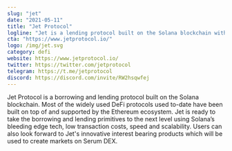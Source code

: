 ```yaml
---
slug: "jet"
date: "2021-05-11"
title: "Jet Protocol"
logline: "Jet is a lending protocol built on the Solana blockchain with a focus on innovative lending products and cross-chain interest rate arbitrage."
cta: "https://www.jetprotocol.io/"
logo: /img/jet.svg
category: defi
website: https://www.jetprotocol.io/		
twitter: https://twitter.com/jetprotocol
telegram: https://t.me/jetprotocol
discord: https://discord.com/invite/RW2hsqwfej		
---
```


Jet Protocol is a borrowing and lending protocol built on the Solana blockchain. 
Most of the widely used DeFi protocols used to-date have been built on top of and supported by the Ethereum ecosystem. Jet is ready to take the borrowing and lending primitives to the next level using Solana’s bleeding edge tech, low transaction costs, speed and scalability. Users can also look forward to Jet's innovative interest bearing products which will be used to create markets on Serum DEX.